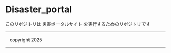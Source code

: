 # Disaster_portal
このリポジトリは 災害ポータルサイト を実行するためのリポジトリです

**************************
　copyright 2025
*************************

